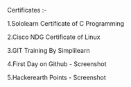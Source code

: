 Certificates :-

  1.Sololearn Certificate of C Programming
  
  2.Cisco NDG Certificate of Linux
  
  3.GIT Training By Simplilearn
  
  
  4.First Day on Github - Screenshot
  
  5.Hackerearth Points - Screenshot
